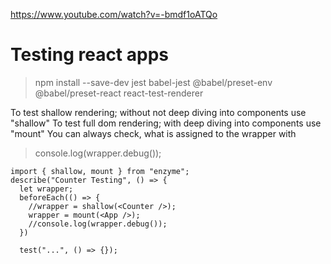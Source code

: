 https://www.youtube.com/watch?v=-bmdf1oATQo

# Testing react apps

> npm install --save-dev jest babel-jest @babel/preset-env @babel/preset-react react-test-renderer

To test shallow rendering; without not deep diving into components use "shallow"
To test full dom rendering; with deep diving into components use "mount"
You can always check, what is assigned to the wrapper with

> console.log(wrapper.debug());

```
import { shallow, mount } from "enzyme";
describe("Counter Testing", () => {
  let wrapper;
  beforeEach(() => {
    //wrapper = shallow(<Counter />);
    wrapper = mount(<App />);
    //console.log(wrapper.debug());
  })

  test("...", () => {});
```

